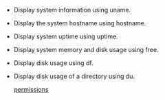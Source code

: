 - Display system information using uname.

- Display the system hostname using hostname.

- Display system uptime using uptime.

- Display system memory and disk usage using free.

- Display disk usage using df.

- Display disk usage of a directory using du.

  [permissions](https://github.com/ROT101/learn_something/blob/main/linux%20basics/manage_and_permissions/1_manage_and_permissions.md)

